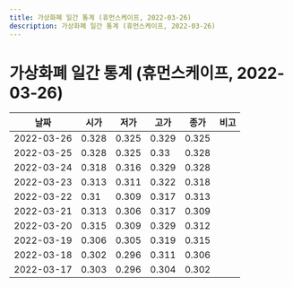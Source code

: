 ```yaml
---
title: 가상화폐 일간 통계 (휴먼스케이프, 2022-03-26)
description: 가상화폐 일간 통계 (휴먼스케이프, 2022-03-26)
---
```


가상화폐 일간 통계 (휴먼스케이프, 2022-03-26)
===

|날짜|시가|저가|고가|종가|비고|
|--|--|--|--|--|--|
|2022-03-26|0.328|0.325|0.329|0.325|    |
|2022-03-25|0.328|0.325|0.33|0.328|    |
|2022-03-24|0.318|0.316|0.329|0.328|    |
|2022-03-23|0.313|0.311|0.322|0.318|    |
|2022-03-22|0.31|0.309|0.317|0.313|    |
|2022-03-21|0.313|0.306|0.317|0.309|    |
|2022-03-20|0.315|0.309|0.329|0.312|    |
|2022-03-19|0.306|0.305|0.319|0.315|    |
|2022-03-18|0.302|0.296|0.311|0.306|    |
|2022-03-17|0.303|0.296|0.304|0.302|    |
